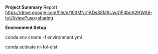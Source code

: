 **Project Summary**
 Report: https://drive.google.com/file/d/103MNc1ADsS8M9Uw41F4bnA2HWA6-tyUI/view?usp=sharing

**Environment Setup**

conda env create -f environment.yml

conda activate nl-fol-dist
